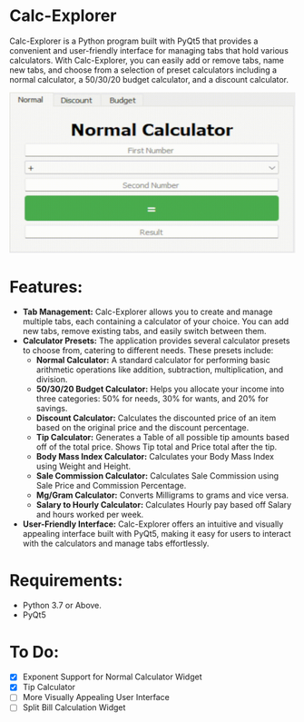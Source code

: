 # Calc-Explorer
Calc-Explorer is a Python program built with PyQt5 that provides a convenient and user-friendly interface for managing tabs that hold various calculators. With Calc-Explorer, you can easily add or remove tabs, name new tabs, and choose from a selection of preset calculators including a normal calculator, a 50/30/20 budget calculator, and a discount calculator.

![](https://github.com/xXxT0SHIIIxXx/Calc-Explorer/blob/main/resources/CalcExplorershowcase.gif)

# Features:
+ **Tab Management:** Calc-Explorer allows you to create and manage multiple tabs, each containing a calculator of your choice. You can add new tabs, remove existing tabs, and easily switch between them.
+ **Calculator Presets:** The application provides several calculator presets to choose from, catering to different needs. These presets include:
    + **Normal Calculator:** A standard calculator for performing basic arithmetic operations like addition, subtraction, multiplication, and division.
    + **50/30/20 Budget Calculator:** Helps you allocate your income into three categories: 50% for needs, 30% for wants, and 20% for savings.
    + **Discount Calculator:** Calculates the discounted price of an item based on the original price and the discount percentage.
    + **Tip Calculator:** Generates a Table of all possible tip amounts based off of the total price. Shows Tip total and Price total after the tip.
    + **Body Mass Index Calculator:** Calculates your Body Mass Index using Weight and Height.
    + **Sale Commission Calculator:** Calculates Sale Commission using Sale Price and Commission Percentage.
    + **Mg/Gram Calculator:** Converts Milligrams to grams and vice versa.
    + **Salary to Hourly Calculator:** Calculates Hourly pay based off Salary and hours worked per week.
+ **User-Friendly Interface:** Calc-Explorer offers an intuitive and visually appealing interface built with PyQt5, making it easy for users to interact with the calculators and manage tabs effortlessly.

# Requirements:
+ Python 3.7 or Above.
+ PyQt5

# To Do:
- [X] Exponent Support for Normal Calculator Widget
- [X] Tip Calculator
- [ ] More Visually Appealing User Interface
- [ ] Split Bill Calculation Widget
